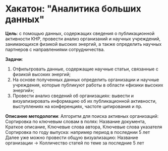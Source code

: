 # Хакатон: "Аналитика больших данных"

__Цель__: с помощью данных, содержащих сведения о публикационной активности КНР, провести анализ организаний и научных учреждений, занимающихся физикой высоких энергий, а также определить научных партнеров с направлениями сотрудничества.

__Задачи__:
1. Отфильтровать данные, содержащие научные статьи, связанные с физикой высоких энергий;
2. На основе полученных данных определить организации и научные учреждения, которые публикуют работы в области «физики высоких энергий»;
3. Провести анализ сведений об организациях: вывести и визуализировать информацию об их публикационной активности, выступлениях на конференциях, частоте цитирования и пр.

__Описание методологии__:
Алгоритм для поиска активных организаций:
Сортировка по ключевым словам в полях: Название документа, Краткое описание, Ключевые слова автора, Ключевые слова указателя
Сортировка по году выпуска: например период в последнии 5 лет
Далее уже можно провести общую визуализацию: Название организации -> Колличество статей по теме за последние 5 лет


